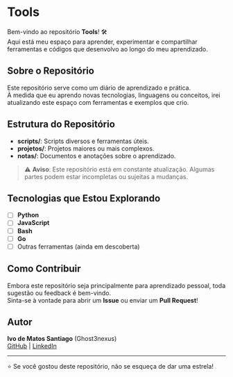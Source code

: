 # Tools

Bem-vindo ao repositório **Tools**! 🛠️  
Aqui está meu espaço para aprender, experimentar e compartilhar ferramentas e códigos que desenvolvo ao longo do meu aprendizado.

## Sobre o Repositório

Este repositório serve como um diário de aprendizado e prática.  
À medida que eu aprendo novas tecnologias, linguagens ou conceitos, irei atualizando este espaço com ferramentas e exemplos que crio.

## Estrutura do Repositório

- **scripts/**: Scripts diversos e ferramentas úteis.  
- **projetos/**: Projetos maiores ou mais complexos.  
- **notas/**: Documentos e anotações sobre o aprendizado.  

> ⚠️ **Aviso**: Este repositório está em constante atualização. Algumas partes podem estar incompletas ou sujeitas a mudanças.

## Tecnologias que Estou Explorando

- [ ] **Python**
- [ ] **JavaScript**
- [ ] **Bash**
- [ ] **Go**
- [ ] Outras ferramentas (ainda em descoberta)

## Como Contribuir

Embora este repositório seja principalmente para aprendizado pessoal, toda sugestão ou feedback é bem-vindo.  
Sinta-se à vontade para abrir um **Issue** ou enviar um **Pull Request**!

## Autor

**Ivo de Matos Santiago** (Ghost3nexus)  
[GitHub](https://github.com/ghost3nexus) | [LinkedIn](www.linkedin.com/in/ivo-matos-santiago-3b090a202)  

---


⭐ Se você gostou deste repositório, não se esqueça de dar uma estrela!
